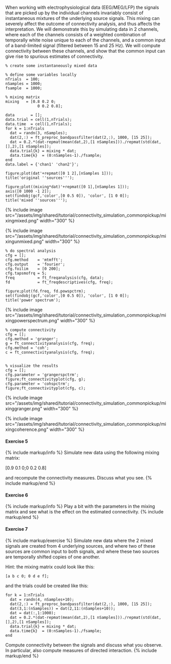 When working with electrophysiological data (EEG/MEG/LFP) the signals that are picked up by the individual channels invariably consist of instantaneous mixtures of the underlying source signals. This mixing can severely affect the outcome of connectivity analysis, and thus affects the interpretation. We will demonstrate this by simulating data in 2 channels, where each of the channels consists of a weighted combination of temporally white noise unique to each of the channels, and a common input of a band-limited signal (filtered between 15 and 25 Hz). We will compute connectivity between these channels, and show that the common input can give rise to spurious estimates of connectivity.  

    % create some instantaneously mixed data

    % define some variables locally
    nTrials  = 100;
    nSamples = 1000;
    fsample  = 1000;

    % mixing matrix
    mixing   = [0.8 0.2 0;
                  0 0.2 0.8];

    data       = [];
    data.trial = cell(1,nTrials);
    data.time  = cell(1,nTrials);
    for k = 1:nTrials
      dat = randn(3, nSamples);
      dat(2,:) = ft_preproc_bandpassfilter(dat(2,:), 1000, [15 25]);
      dat = 0.2.*(dat-repmat(mean(dat,2),[1 nSamples]))./repmat(std(dat,[],2),[1 nSamples]);
      data.trial{k} = mixing * dat;
      data.time{k}  = (0:nSamples-1)./fsample;
    end
    data.label = {'chan1' 'chan2'}';

    figure;plot(dat'+repmat([0 1 2],[nSamples 1]));
    title('original ''sources''');

    figure;plot((mixing*dat)'+repmat([0 1],[nSamples 1]));
    axis([0 1000 -1 2]);
    set(findobj(gcf,'color',[0 0.5 0]), 'color', [1 0 0]);
    title('mixed ''sources''');

{% include image src="/assets/img/shared/tutorial/connectivity_simulation_commonpickup/mixingmixed.png" width="300" %}

{% include image src="/assets/img/shared/tutorial/connectivity_simulation_commonpickup/mixingunmixed.png" width="300" %}

    % do spectral analysis
    cfg = [];
    cfg.method    = 'mtmfft';
    cfg.output    = 'fourier';
    cfg.foilim    = [0 200];
    cfg.tapsmofrq = 5;
    freq          = ft_freqanalysis(cfg, data);
    fd            = ft_freqdescriptives(cfg, freq);

    figure;plot(fd.freq, fd.powspctrm);
    set(findobj(gcf,'color',[0 0.5 0]), 'color', [1 0 0]);
    title('power spectrum');

{% include image src="/assets/img/shared/tutorial/connectivity_simulation_commonpickup/mixingpowerspectrum.png" width="300" %}

    % compute connectivity
    cfg = [];
    cfg.method = 'granger';
    g = ft_connectivityanalysis(cfg, freq);
    cfg.method = 'coh';
    c = ft_connectivityanalysis(cfg, freq);


    % visualize the results
    cfg = [];
    cfg.parameter = 'grangerspctrm';
    figure;ft_connectivityplot(cfg, g);
    cfg.parameter = 'cohspctrm';
    figure;ft_connectivityplot(cfg, c);

{% include image src="/assets/img/shared/tutorial/connectivity_simulation_commonpickup/mixinggranger.png" width="300" %}

{% include image src="/assets/img/shared/tutorial/connectivity_simulation_commonpickup/mixingcoherence.png" width="300" %}

#### Exercise 5

{% include markup/info %}
Simulate new data using the following mixing matrix:

  [0.9 0.1 0;0 0.2 0.8]

and recompute the connectivity measures. Discuss what you see.
{% include markup/end %}

#### Exercise 6

{% include markup/info %}
Play a bit with the parameters in the mixing matrix and see what is the effect on the estimated connectivity.
{% include markup/end %}

#### Exercise 7

{% include markup/exercise %}
Simulate new data where the 2 mixed signals are created from 4 underlying sources, and where two of these sources are common input to both signals, and where these two sources are temporally shifted copies of one another.

Hint: the mixing matrix could look like this:

    [a b c 0; 0 d e f];

and the trials could be created like this:

    for k = 1:nTrials
      dat = randn(4, nSamples+10);
      dat(2,:) = ft_preproc_bandpassfilter(dat(2,:), 1000, [15 25]);
      dat(3,1:(nSamples)) = dat(2,11:(nSamples+10));
      dat = dat(:,1:1000);
      dat = 0.2.*(dat-repmat(mean(dat,2),[1 nSamples]))./repmat(std(dat,[],2),[1 nSamples]);
      data.trial{k} = mixing * dat;
      data.time{k}  = (0:nSamples-1)./fsample;
    end

Compute connectivity between the signals and discuss what you observe. In particular, also compute measures of directed interaction.
{% include markup/end %}

